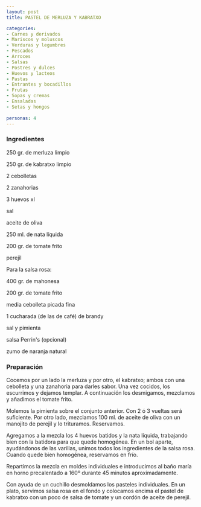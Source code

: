 ```yaml
---
layout: post
title: PASTEL DE MERLUZA Y KABRATXO

categories:
- Carnes y derivados
- Mariscos y moluscos
- Verduras y legumbres
- Pescados
- Arroces
- Salsas
- Postres y dulces
- Huevos y lacteos
- Pastas
- Entrantes y bocadillos
- Frutas
- Sopas y cremas
- Ensaladas
- Setas y hongos
 
personas: 4 
---
```

<h3>Ingredientes</h3>
250 gr. de merluza limpio

250 gr. de kabratxo limpio

2 cebolletas

2 zanahorias

3 huevos xl

sal

aceite de oliva

250 ml. de nata líquida

200 gr. de tomate frito

perejil

Para la salsa rosa:

400 gr. de mahonesa

200 gr. de tomate frito

media cebolleta picada fina

1 cucharada (de las de café) de brandy

sal y pimienta

salsa Perrin's (opcional)

zumo de naranja natural

<h3>Preparación</h3>
Cocemos por un lado la merluza y por otro, el kabratxo; ambos con una cebolleta y una zanahoria para darles sabor. Una vez cocidos, los escurrimos y dejamos templar. A continuación los desmigamos, mezclamos y añadimos el tomate frito.

Molemos la pimienta sobre el conjunto anterior. Con 2 ó 3 vueltas será suficiente. Por otro lado, mezclamos 100 ml. de aceite de oliva con un manojito de perejil y lo trituramos. Reservamos.

Agregamos a la mezcla los 4 huevos batidos y la nata líquida, trabajando bien con la batidora para que quede homogénea. En un bol aparte, ayudándonos de las varillas, unimos todos los ingredientes de la salsa rosa. Cuando quede bien homogénea, reservamos en frío.

Repartimos la mezcla en moldes individuales e introducimos al baño maría en horno precalentado a 160&ordm; durante 45 minutos aproximadamente.

Con ayuda de un cuchillo desmoldamos los pasteles individuales. En un plato, servimos salsa rosa en el fondo y colocamos encima el pastel de kabratxo con un poco de salsa de tomate y un cordón de aceite de perejil.

